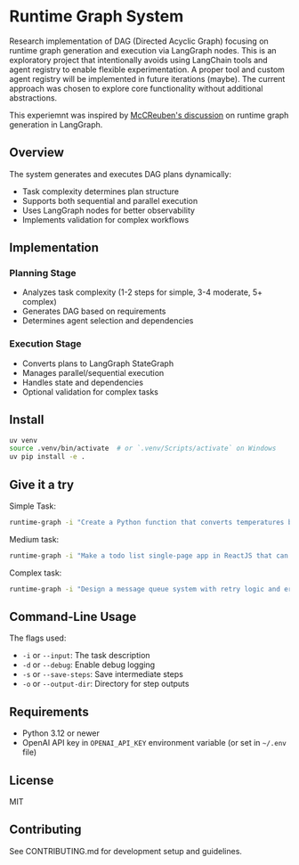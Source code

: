 # Runtime Graph System

Research implementation of DAG (Directed Acyclic Graph) focusing on runtime graph generation and execution via LangGraph nodes. This is an exploratory project that intentionally avoids using LangChain tools and agent registry to enable flexible experimentation. A proper tool and custom agent registry will be implemented in future iterations (maybe). The current approach was chosen to explore core functionality without additional abstractions.

This experiemnt was inspired by [McCReuben's discussion](https://github.com/langchain-ai/langgraph/discussions/2219) on runtime graph generation in LangGraph.

## Overview

The system generates and executes DAG plans dynamically:

- Task complexity determines plan structure
- Supports both sequential and parallel execution
- Uses LangGraph nodes for better observability
- Implements validation for complex workflows

## Implementation

### Planning Stage

- Analyzes task complexity (1-2 steps for simple, 3-4 moderate, 5+ complex)
- Generates DAG based on requirements
- Determines agent selection and dependencies

### Execution Stage

- Converts plans to LangGraph StateGraph
- Manages parallel/sequential execution
- Handles state and dependencies
- Optional validation for complex tasks

## Install

```bash
uv venv
source .venv/bin/activate  # or `.venv/Scripts/activate` on Windows
uv pip install -e .
```

## Give it a try

Simple Task:

```bash
runtime-graph -i "Create a Python function that converts temperatures between Celsius and Fahrenheit" -d -s -o ./temp_converter
```

Medium task:

```bash
runtime-graph -i "Make a todo list single-page app in ReactJS that can add, list, and delete tasks" -d -s -o ./todo_app
```

Complex task:

```bash
runtime-graph -i "Design a message queue system with retry logic and error handling" -d -s -o ./message_queue
```

## Command-Line Usage

The flags used:

- `-i` or `--input`: The task description
- `-d` or `--debug`: Enable debug logging
- `-s` or `--save-steps`: Save intermediate steps
- `-o` or `--output-dir`: Directory for step outputs

## Requirements

- Python 3.12 or newer
- OpenAI API key in `OPENAI_API_KEY` environment variable (or set in `~/.env` file)

## License

MIT

## Contributing

See CONTRIBUTING.md for development setup and guidelines.
